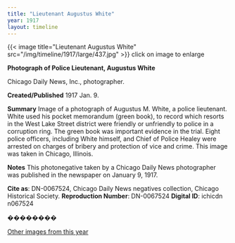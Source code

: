 ```yaml
---
title: "Lieutenant Augustus White"
year: 1917
layout: timeline
---
```


{{< image title="Lieutenant Augustus White" src="/img/timeline/1917/large/437.jpg" >}}
click on image to enlarge

__**Photograph of Police Lieutenant, Augustus White**__

Chicago Daily News, Inc., photographer.

**Created/Published**
1917 Jan. 9.

**Summary**
Image of a photograph of Augustus M. White, a police lieutenant. White used his pocket memorandum (green book), to record which resorts in the West Lake Street district were friendly or unfriendly to police in a corruption ring. The green book was important evidence in the trial. Eight police officers, including White himself, and Chief of Police Healey were arrested on charges of bribery and protection of vice and crime. This image was taken in Chicago, Illinois.

**Notes**
This photonegative taken by a Chicago Daily News photographer was published in the newspaper on January 9, 1917.

__Cite as__: DN-0067524, Chicago Daily News negatives collection, Chicago Historical Society.
__Reproduction Number__: DN-0067524
__Digital ID__: ichicdn n067524

��������  

[Other images from this year](/historical/timeline/1917)
